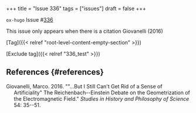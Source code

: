 +++
title = "Issue 336"
tags = ["issues"]
draft = false
+++

`ox-hugo` Issue
\#[336](https://github.com/kaushalmodi/ox-hugo/issues/336)

This issue only appears when there is a citation Giovanelli (2016)

[Tag]({{< relref "root-level-content-empty-section" >}})

[Exclude tag]({{< relref "336_test" >}})

## References {#references}

<div id="refs" class="references
  <div></div>
 csl-bib-body hanging-indent">

<div id="ref-giovanelli2016" class="csl-entry">
  <div></div>

Giovanelli, Marco. 2016. "\"\...But I Still Can't Get Rid of a Sense of
Artificiality\" The Reichenbach--Einstein Debate on the Geometrization
of the Electromagnetic Field." *Studies in History and Philosophy of
Science* 54: 35--51.

</div>

</div>
